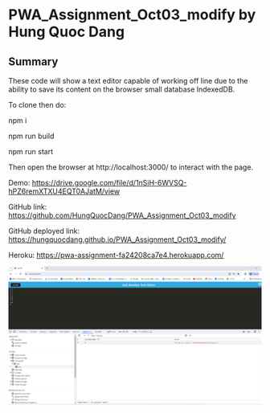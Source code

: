 # PWA_Assignment_Oct03_modify by Hung Quoc Dang

## Summary


These code will show a text editor capable of working off line due to the ability to save its content on the browser small database IndexedDB.

To clone then do:

npm i

npm run build

npm run start


Then open the browser at http://localhost:3000/ to interact with the page.


Demo:  https://drive.google.com/file/d/1nSiH-6WVSQ-hPZ6remXTXU4EQT0AJatM/view


GitHub link:  https://github.com/HungQuocDang/PWA_Assignment_Oct03_modify


GitHub deployed link:  https://hungquocdang.github.io/PWA_Assignment_Oct03_modify/


Heroku:  https://pwa-assignment-fa24208ca7e4.herokuapp.com/



![Alt text](<PWA Assignment.png>)